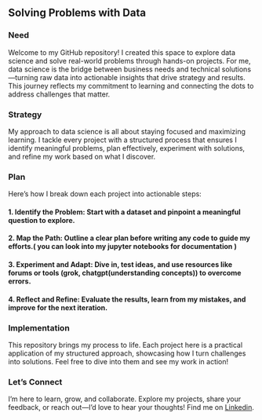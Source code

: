 ## Solving Problems with Data

### Need
Welcome to my GitHub repository! I created this space to explore data science and solve real-world problems through hands-on projects. For me, data science is the bridge between business needs and technical solutions—turning raw data into actionable insights that drive strategy and results. This journey reflects my commitment to learning and connecting the dots to address challenges that matter.

### Strategy
My approach to data science is all about staying focused and maximizing learning. I tackle every project with a structured process that ensures I identify meaningful problems, plan effectively, experiment with solutions, and refine my work based on what I discover.

### Plan
Here’s how I break down each project into actionable steps:

#### 1. Identify the Problem: Start with a dataset and pinpoint a meaningful question to explore.
#### 2. Map the Path: Outline a clear plan before writing any code to guide my efforts.( you can look into my jupyter notebooks for documentation )
#### 3. Experiment and Adapt: Dive in, test ideas, and use resources like forums or tools (grok, chatgpt(understanding concepts)) to overcome errors.
#### 4. Reflect and Refine: Evaluate the results, learn from my mistakes, and improve for the next iteration.

### Implementation
This repository brings my process to life. Each project here is a practical application of my structured approach, showcasing how I turn challenges into solutions. Feel free to dive into them and see my work in action!

### Let’s Connect
I’m here to learn, grow, and collaborate. Explore my projects, share your feedback, or reach out—I’d love to hear your thoughts! Find me on  [Linkedin](https://www.linkedin.com/in/bulusu-sathvik/).
